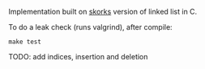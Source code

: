Implementation built on [skorks](https://github.com/skorks) version of linked list in C.

To do a leak check (runs valgrind), after compile:

    make test

TODO: add indices, insertion and deletion

